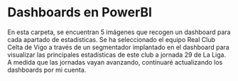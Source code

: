 # Dashboards en PowerBI

En esta carpeta, se encuentran 5 imágenes que recogen un dashboard para cada apartado de estadísticas. Se ha seleccionado el equipo Real Club Celta de Vigo a través de un segmentador implantado en el dashboard para visualizar las principales estadísticas de este club a jornada 29 de La Liga. A medida que las jornadas vayan avanzando, continuaré actualizando los dashboards por mi cuenta.
